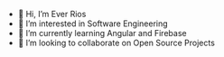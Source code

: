 - 👋 Hi, I’m Ever Rios
- 👀 I’m interested in Software Engineering
- 🌱 I’m currently learning Angular and Firebase
- 🤝 I’m looking to collaborate on Open Source Projects
